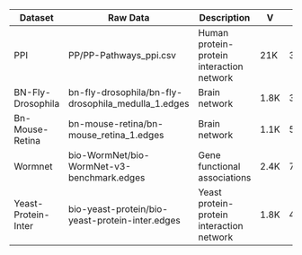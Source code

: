 |  Dataset 	| Raw Data| Description|  V 	|  E	|  Link 	|
|---	|---	|---	|---	|---	|---	|
| PPI  	| PP/PP-Pathways_ppi.csv  |  Human protein-protein interaction network	|  21K 	|   342K	|  [Link](https://snap.stanford.edu/biodata/datasets/10000/10000-PP-Pathways.html) 	|
| BN-Fly-Drosophila| bn-fly-drosophila/bn-fly-drosophila_medulla_1.edges	|Brain network |1.8K 	|  33.5K 	|  [Link](https://networkrepository.com/bn-fly-drosophila-medulla-1.php) 	  	|
| Bn-Mouse-Retina 	| bn-mouse-retina/bn-mouse_retina_1.edges	| Brain network  |1.1K	|  577.4K	|   [Link](https://networkrepository.com/bn-mouse-retina-1.php)	 	|
| Wormnet  	| bio-WormNet/bio-WormNet-v3-benchmark.edges	| Gene functional associations |2.4K 	|  78.7K 	|   [Link](https://networkrepository.com/bio-WormNet-v3-benchmark.php)	 	|
| Yeast-Protein-Inter  	| bio-yeast-protein/bio-yeast-protein-inter.edges	| Yeast protein-protein interaction network |1.8K 	|  4.4K 	|   [Link](https://networkrepository.com/bio-yeast-protein-inter.php)	 	|
